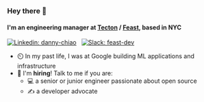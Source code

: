 ### Hey there 👋

#### I'm an engineering manager at [Tecton](https://tecton.ai/) / [Feast](https://feast.dev/), based in NYC

[![Linkedin: danny-chiao](https://img.shields.io/badge/danny--chiao-blue?style=flat-square&logo=Linkedin&logoColor=white&link=https://www.linkedin.com/in/danny-chiao/)](https://www.linkedin.com/in/danny-chiao/)
&nbsp; [![Slack: feast-dev](https://img.shields.io/badge/%23feast--dev-grey?style=flat-square&logo=slack&logoColor=white&link=http://slack.feast.dev/)](http://slack.feast.dev/)

- ⏲️ In my past life, I was at Google building ML applications and infrastructure
- 🤝 I'm **hiring**! Talk to me if you are:
  - 💻 a senior or junior engineer passionate about open source
  - ✍️ a developer advocate
